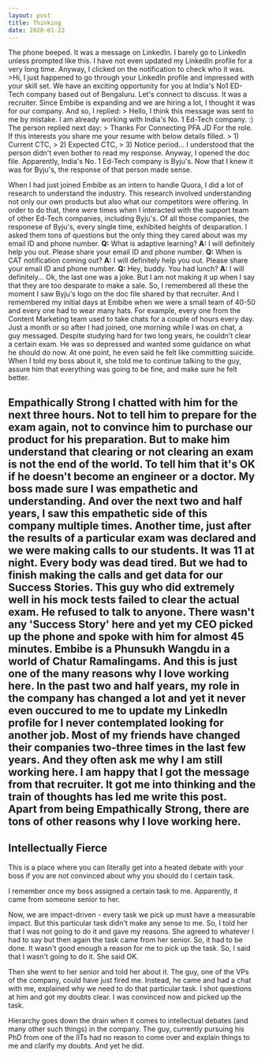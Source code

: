```yaml
--- 
layout: post 
title: Thinking 
date: 2020-01-22 
--- 
```

The phone beeped. It was a message on LinkedIn. I barely go to LinkedIn unless prompted like this. I have not even updated my LinkedIn profile for a very long time. Anyway, I clicked on the notification to check who it was. >Hi, I just happened to go through your LinkedIn profile and impressed with your skill set. We have an exciting opportunity for you at India's No1 ED-Tech company based out of Bengaluru. Let's connect to discuss. It was a recruiter. Since Embibe is expanding and we are hiring a lot, I thought it was for our company. And so, I replied: > Hello, I think this message was sent to me by mistake. I am already working with India's No. 1 Ed-Tech company. :) The person replied next day: > Thanks For Connecting PFA JD For the role. If this interests you share me your resume with below details filled. > 1) Current CTC, > 2) Expected CTC, > 3) Notice period... I understood that the person didn't even bother to read my response. Anyway, I opened the doc file. Apparently, India's No. 1 Ed-Tech company is Byju's. Now that I knew it was for Byju's, the response of that person made sense.

When I had just joined Embibe as an intern to handle Quora, I did a lot of research to understand the industry. This research involved understanding not only our own products but also what our competitors were offering. In order to do that, there were times when I interacted with the support team of other Ed-Tech companies, including Byju's. Of all those companies, the responese of Byju's, every single time, exhibited heights of desparation. I asked them tons of questions but the only thing they cared about was my email ID and phone number. **Q:** What is adaptive learning? **A:** I will definitely help you out. Please share your email ID and phone number. **Q:** When is CAT notification coming out? **A:** I will definitely help you out. Please share your email ID and phone number. **Q:** Hey, buddy. You had lunch? **A:** I will definitely... Ok, the last one was a joke. But I am not making it up when I say that they are too desparate to make a sale. So, I remembered all these the moment I saw Byju's logo on the doc file shared by that recruiter. And I remembered my initial days at Embibe when we were a small team of 40-50 and every one had to wear many hats. For example, every one from the Content Marketing team used to take chats for a couple of hours every day. Just a month or so after I had joined, one morning while I was on chat, a guy messaged. Despite studying hard for two long years, he couldn't clear a certain exam. He was so depressed and wanted some guidance on what he should do now. At one point, he even said he felt like committing suicide. When I told my boss about it, she told me to continue talking to the guy, assure him that everything was going to be fine, and make sure he felt better.

## Empathically Strong I chatted with him for the next three hours. Not to tell him to prepare for the exam again, not to convince him to purchase our product for his preparation. But to make him understand that clearing or not clearing an exam is not the end of the world. To tell him that it's OK if he doesn't become an engineer or a doctor. My boss made sure I was empathetic and understanding. And over the next two and half years, I saw this empathetic side of this company multiple times. Another time, just after the results of a particular exam was declared and we were making calls to our students. It was 11 at night. Every body was dead tired. But we had to finish making the calls and get data for our Success Stories. This guy who did extremely well in his mock tests failed to clear the actual exam. He refused to talk to anyone. There wasn't any 'Success Story' here and yet my CEO picked up the phone and spoke with him for almost 45 minutes. Embibe is a Phunsukh Wangdu in a world of Chatur Ramalingams. And this is just one of the many reasons why I love working here. In the past two and half years, my role in the company has changed a lot and yet it never even ouccured to me to update my LinkedIn profile for I never contemplated looking for another job. Most of my friends have changed their companies two-three times in the last few years. And they often ask me why I am still working here. I am happy that I got the message from that recruiter. It got me into thinking and the train of thoughts has led me write this post. Apart from being **Empathically Strong**, there are tons of other reasons why I love working here.

## Intellectually Fierce

This is a place where you can literally get into a heated debate with your boss if you are not convinced about why you should do I certain task.

I remember once my boss assigned a certain task to me. Apparently, it came from someone senior to her.

Now, we are impact-driven - every task we pick up must have a measurable impact. But this particular task didn't make any sense to me. So, I told her that I was not going to do it and gave my reasons. She agreed to whatever I had to say but then again the task came from her senior. So, it had to be done. It wasn't good enough a reason for me to pick up the task. So, I said that I wasn't going to do it. She said OK.

Then she went to her senior and told her about it. The guy, one of the VPs of the company, could have just fired me. Instead, he came and had a chat with me, explained why we need to do that particular task. I shot questions at him and got my doubts clear. I was convinced now and picked up the task.

Hierarchy goes down the drain when it comes to intellectual debates (and many other such things) in the company. The guy, currently pursuing his PhD from one of the IITs had no reason to come over and explain things to me and clarify my doubts. And yet he did.


